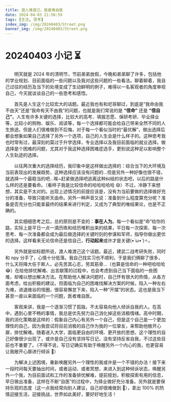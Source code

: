 ```yaml
---
title: 渡人难渡己，医者难自医
date: 2024-04-03 21:58:59
tags: [生活, 思考]
index_img: /img/20240403/Street.png
banner_img: /img/20240403/Street.png
---
```


# 20240403 小记 ⏳

&emsp;&emsp;明天就是 2024 年的清明节，节前弟弟放假，今晚和弟弟聊了许多，包括他的学业规划、目前面临的一些问题以及我对这些问题的一些看法。聊着聊着，我自己过往的经历及当下的处境变成了生动鲜明的例子，难得以一名客观者的角度审视自己，今天就谈谈自己的一些思考和感悟。

&emsp;&emsp;首先是人生这个比较宏大的话题。最近我也有和圯哥聊过，到底是“我命由我不由天”还是“我命有天不由我”的问题，也就是我们常说的是 **“信命”** 还是 **“信自己”**。人生有许多关键的选择，比较大的高考、填报志愿、保研考研、毕业择业等，比较小的购物、娱乐、阅读等，每一个选择都可能会给自己带来全然不同的人生旅途。但是人们很难做到不后悔，对于每一个看似当时的“最优解”，做出选择后都会想象如果自己选择了另外一个选项，自己的人生会是什么样子的。这种思考我也时常有过，最深刻的莫过于升学选择，专业选择以及我目前面临的就业选择。做选择是个困难的问题，尤其对于我这种选择困难症选手，更别说这种足以影响整个人生轨迹的选择。

&emsp;&emsp;以往两次重大的选择经历，我印象中是这样做出选择的：综合当下的大环境及当前表现出的发展趋势，这种选择应该没有问题的...但是另外一种好像也很不错，就选择一个最稳当的吧...唉~赶紧做选择吧逃离这种纠结的状态吧，以后的路是什么样的还是要看命。（看样子我是比较信命的哈哈哈哈哈 😄）不过，冷静下来想想，其实是不太对的。出现上述情况的前提应该是，没有为当前要做的选择做好充分的准备，导致只能听天由命。另外一种声音又说：准备到什么程度算充分呢？准备是否充分也只能拿最终的结果来进行判定，又成为了典型的唯结果论，也是不正确的。

&emsp;&emsp;其实细细思考之后，总的原则是不变的：**事在人为**。每一个看似是“命”给你的路，实际上是平日一点一滴历练和经历堆积出来的结果，平日每一次探索、每一次思考、每一次准备都会成为最后做选择的关键时刻的参谋和军师，指导你做出更优的选择。这样看来无论信命还是信自己，**行动起来**或许才是关键(•̀ ω•́ )✧。

&emsp;&emsp;另外就是如标题所说，渡人难渡己这个话题。最近，建武二战考研失败，同时和 npy 分手了，心情十分低落。我自己找实习也不顺利，于是我们俩聊了很多，什么天将降大任于斯人，必先苦其心志，劳其筋骨...（也算是信命的一种吧哈哈哈 😂）在给他排忧解难、出言献策的过程中，也会考虑到自己当下面临的一些困难，却难以想出解决方法。在帮助他人解决问题时，自己怀有很大的热情，从各方面考虑，给出积极的建议。但面临为自己的困难找解决方案的时候，陷入一种左右为难，进退维谷的怪圈，很容易懈怠下来，陷入一种“开摆”的状态。这也是我当下甚至一直以来面临的一个问题，医者难自医。

&emsp;&emsp;客观来讲，我是一个逐渐习惯了孤独，不太容易向他人倾诉自我的人。在高中，遇到心里不畅的事情，我总是优先努力自己消化掉这些消极情绪。高中时期，我的消化策略是这样的：假象自己内心有另外一个自己，但是这个自己是一个更加理性的自己，因为我尝试将目前消极的自己作为我的一位挚友，来帮助他敞开心扉，排忧解难。随着进入大学，面临更自由的环境、更开放的思想，这个理性的自己好像很少出现了，或许是自己没有坚持写日记，没有坚持反省自我，不过这些目前也不重要了。（不得不说，写日记确实有助于唤醒另外一个内心的我，也更容易让我敞开心扉进行倾诉 🐷）

&emsp;&emsp;为解决上述困境，重新唤醒另外一个理性的我或许是一个不错的办法！接下来一段时间每天要抽出时间，或者运动、或者冥想，来进入到这种倾诉状态，唤醒另外一个我，为目前面试和工作的准备排忧解难，提前规划，积极探索有用的信息，早日做出准备，这样在不断“自医”的过程中，为择业做好充分准备。另外就是要保持乐观的态度（这一点我经常向别人建议，自己却很难做到 🥹），拿出 100% 的热情迎接生活，迎接挑战，世界如此美好，要好好地生活！
